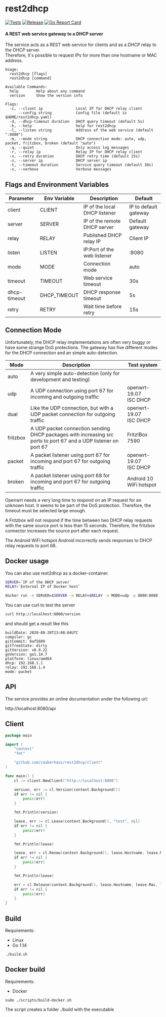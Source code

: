 # rest2dhcp

[![Tests](https://github.com/zauberhaus/rest2dhcp/actions?query=workflow%3ATests)](https://github.com/zauberhaus/rest2dhcp/workflows/Tests/badge.svg)
[![Release](https://github.com/zauberhaus/rest2dhcp/actions?query=workflow%3ARelease)](https://github.com/zauberhaus/rest2dhcp/workflows/Release/badge.svg)
[![Go Report Card](https://goreportcard.com/report/github.com/zauberhaus/rest2dhcp)](https://goreportcard.com/badge/github.com/zauberhaus/rest2dhcp)

#### A REST web service gateway to a DHCP server
The service acts as a REST web service for clients and as a DHCP relay to the DHCP server.  
Therefore, it's possible to request IPs for more than one hostname or MAC address.
```
Usage:
  rest2dhcp [flags]
  rest2dhcp [command]

Available Commands:
  help        Help about any command
  version     Show the version info

Flags:
  -c, --client ip               Local IP for DHCP relay client
      --config string           Config file (default is $HOME/rest2dhcp.yaml)
  -d, --dhcp-timeout duration   DHCP query timeout (default 5s)
  -h, --help                    help for rest2dhcp
  -l, --listen string           Address of the web service (default ":8080")
  -m, --mode string             DHCP connection mode: auto, udp, packet, fritzbox, broken (default "auto")
  -q, --quiet                   Only access log messages
  -r, --relay ip                Relay IP for DHCP relay client
  -x, --retry duration          DHCP retry time (default 15s)
  -s, --server ip               DHCP server ip
  -t, --timeout duration        Service query timeout (default 30s)
  -v, --verbose                 Verbose messages
```

## Flags and Environment Variables

| Parameter    | Env Variable | Description                      | Default               |
|--------------|--------------|----------------------------------|-----------------------|
| client       | CLIENT       | IP of the local DHCP listener    | IP to default gateway |
| server       | SERVER       | IP of the remote DHCP server     | Default gateway       |
| relay        | RELAY        | Published DHCP relay IP          | Client IP             |
| listen       | LISTEN       | IP:Port of the web listener      | :8080                 |
| mode         | MODE         | Connection mode                  | auto                  |
| timeout      | TIMEOUT      | Web service timeout              | 30s                   |
| dhcp-timeout | DHCP_TIMEOUT | DHCP response timeout            | 5s                    |
| retry        | RETRY        | Wait time before retry           | 15s                   |


## Connection Mode

Unfortunately, the DHCP relay implementations are often very buggy or have some strange DoS protections.
The gateway has five different modes for the DHCP connection and an simple auto-detection.

| Mode      | Description                               | Test system  |
|-----------|-------------------------------------------|---|
| auto      | A very simple auto-detection (only for development and testing) ||
| udp       | A UDP connection using port 67 for incoming and outgoing traffic |openwrt-19.07<br>ISC DHCP|
| dual      | Like the UDP connection, but with a UDP packet connection for outgoing traffic |openwrt-19.07<br>ISC DHCP|
| fritzbox  | A UDP packet connection sending DHCP packages with increasing src ports to port 67 and a UDP listener on port 67 | Fritz!Box 7590 |   
| packet    | A packet listener using port 67 for incoming and port 67 for outgoing traffic |openwrt-19.07<br>ISC DHCP|
| broken    | A packet listener using port 68 for incoming and port 67 for outgoing traffic |Android 10 WiFi hotspot |

Openwrt needs a very long time to respond on an IP request for an unknown host. 
It seems to be part of the DoS protection.
Therefore, the timeout must be selected large enough.

A Fritzbox will not respond if the time between two DHCP relay requests with the same source port is less than 15 seconds. 
Therefore, the fritzbox connector increases the source port after each request.

The Android WiFi hotspot Android incorrectly sends responses to DHCP relay requests to port 68.

## Docker usage

You can also use rest2dhcp as a docker-container.

```bash
SERVER=`IP of the DHCP server`
RELAY=`External IP of Docker host`

docker run -e SERVER=$SERVER -e RELAY=$RELAY -e MODE=udp -p 8080:8080 -p 67:67/udp  zauberhaus/rest2dhcp
```

You can use curl to test the server
```bash
curl http://localhost:8080/version
```
and should get a result like this

```
buildDate: 2020-08-20T23:08:04UTC
compiler: gc
gitCommit: 8af5609
gitTreeState: dirty
gitVersion: v0.9.22
goVersion: go1.14.7
platform: linux/amd64
dhcp: 192.168.1.1
relay: 192.168.1.4
mode: packet
```

## API

The service provides an online documentation under the following url:

http://localhost:8080/api

## Client

```go
package main

import (
	"context"
	"fmt"

	"github.com/zauberhaus/rest2dhcp/client"
)

func main() {
	cl := client.NewClient("http://localhost:8080")

	version, err := cl.Version(context.Background())
	if err != nil {
		panic(err)
	}

	fmt.Println(version)

	lease, err := cl.Lease(context.Background(), "test", nil)
	if err != nil {
		panic(err)
	}

	fmt.Println(lease)

	lease, err = cl.Renew(context.Background(), lease.Hostname, lease.Mac, lease.IP)
	if err != nil {
		panic(err)
	}

	fmt.Println(lease)

	err = cl.Release(context.Background(), lease.Hostname, lease.Mac, lease.IP)
	if err != nil {
		panic(err)
	}
}
```

## Build

Requirements:
* Linux
* Go 1.14 

```
./build.sh
```

## Docker build

Requirements:
* Docker

```
sudo ./scripts/build-docker.sh
```

The script creates a folder ./build with the executable
